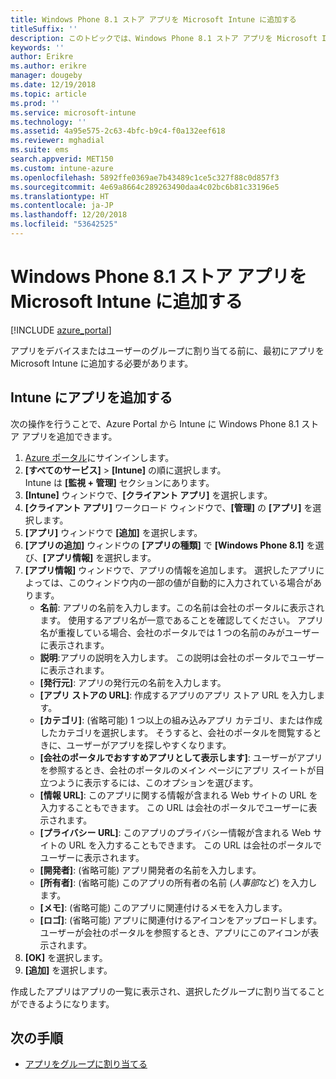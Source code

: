 ```yaml
---
title: Windows Phone 8.1 ストア アプリを Microsoft Intune に追加する
titleSuffix: ''
description: このトピックでは、Windows Phone 8.1 ストア アプリを Microsoft Intune に追加する方法について説明します。
keywords: ''
author: Erikre
ms.author: erikre
manager: dougeby
ms.date: 12/19/2018
ms.topic: article
ms.prod: ''
ms.service: microsoft-intune
ms.technology: ''
ms.assetid: 4a95e575-2c63-4bfc-b9c4-f0a132eef618
ms.reviewer: mghadial
ms.suite: ems
search.appverid: MET150
ms.custom: intune-azure
ms.openlocfilehash: 5892ffe0369ae7b43489c1ce5c327f88c0d857f3
ms.sourcegitcommit: 4e69a8664c289263490daa4c02bc6b81c33196e5
ms.translationtype: HT
ms.contentlocale: ja-JP
ms.lasthandoff: 12/20/2018
ms.locfileid: "53642525"
---
```

# <a name="add-windows-phone-81-store-apps-to-microsoft-intune"></a>Windows Phone 8.1 ストア アプリを Microsoft Intune に追加する

[!INCLUDE [azure_portal](./includes/azure_portal.md)]

アプリをデバイスまたはユーザーのグループに割り当てる前に、最初にアプリを Microsoft Intune に追加する必要があります。 

## <a name="add-an-app-to-intune"></a>Intune にアプリを追加する
次の操作を行うことで、Azure Portal から Intune に Windows Phone 8.1 ストア アプリを追加できます。

1. [Azure ポータル](https://portal.azure.com)にサインインします。
2. **[すべてのサービス]** > **[Intune]** の順に選択します。  
    Intune は **[監視 + 管理]** セクションにあります。
3. **[Intune]** ウィンドウで、**[クライアント アプリ]** を選択します。
4. **[クライアント アプリ]** ワークロード ウィンドウで、**[管理]** の **[アプリ]** を選択します。
5. **[アプリ]** ウィンドウで **[追加]** を選択します。
6. **[アプリの追加]** ウィンドウの **[アプリの種類]** で **[Windows Phone 8.1]** を選び、**[アプリ情報]** を選択します。
7. **[アプリ情報]** ウィンドウで、アプリの情報を追加します。 選択したアプリによっては、このウィンドウ内の一部の値が自動的に入力されている場合があります。
    - **名前**: アプリの名前を入力します。この名前は会社のポータルに表示されます。 使用するアプリ名が一意であることを確認してください。 アプリ名が重複している場合、会社のポータルでは 1 つの名前のみがユーザーに表示されます。
    - **説明**:アプリの説明を入力します。 この説明は会社のポータルでユーザーに表示されます。
    - **[発行元]**: アプリの発行元の名前を入力します。
    - **[アプリ ストアの URL]**: 作成するアプリのアプリ ストア URL を入力します。
    - **[カテゴリ]**: (省略可能) 1 つ以上の組み込みアプリ カテゴリ、または作成したカテゴリを選択します。 そうすると、会社のポータルを閲覧するときに、ユーザーがアプリを探しやすくなります。
    - **[会社のポータルでおすすめアプリとして表示します]**: ユーザーがアプリを参照するとき、会社のポータルのメイン ページにアプリ スイートが目立つように表示するには、このオプションを選びます。
    - **[情報 URL]**: このアプリに関する情報が含まれる Web サイトの URL を入力することもできます。 この URL は会社のポータルでユーザーに表示されます。
    - **[プライバシー URL]**: このアプリのプライバシー情報が含まれる Web サイトの URL を入力することもできます。 この URL は会社のポータルでユーザーに表示されます。
    - **[開発者]**: (省略可能) アプリ開発者の名前を入力します。
    - **[所有者]**: (省略可能) このアプリの所有者の名前 (*人事部*など) を入力します。
    - **[メモ]**: (省略可能) このアプリに関連付けるメモを入力します。
    - **[ロゴ]**: (省略可能) アプリに関連付けるアイコンをアップロードします。 ユーザーが会社のポータルを参照するとき、アプリにこのアイコンが表示されます。
8. **[OK]** を選択します。
9. **[追加]** を選択します。

作成したアプリはアプリの一覧に表示され、選択したグループに割り当てることができるようになります。

## <a name="next-steps"></a>次の手順

- [アプリをグループに割り当てる](apps-deploy.md)
